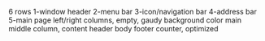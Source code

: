 6 rows
1-window header
2-menu bar
3-icon/navigation bar
4-address bar
5-main page
	left/right columns, empty, gaudy background color
	main middle column, content
		header
		body
		footer
			counter, optimized
